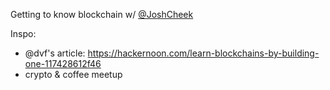 Getting to know blockchain w/ [@JoshCheek](https://github.com/JoshCheek)

Inspo: 
- @dvf's article: https://hackernoon.com/learn-blockchains-by-building-one-117428612f46
- crypto & coffee meetup
